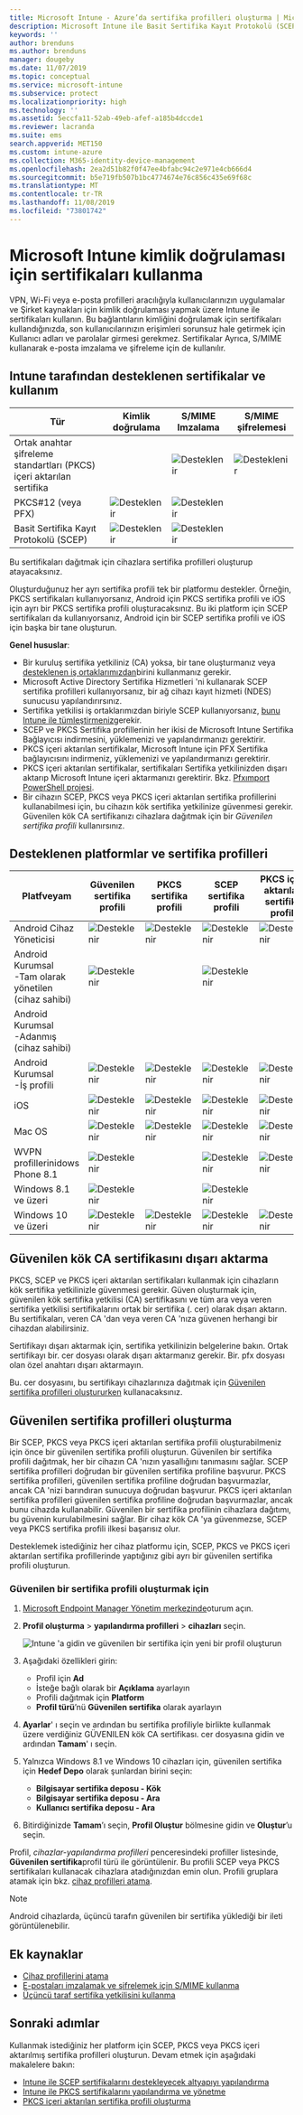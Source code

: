 ```yaml
---
title: Microsoft Intune - Azure’da sertifika profilleri oluşturma | Microsoft Docs
description: Microsoft Intune ile Basit Sertifika Kayıt Protokolü (SCEP) veya ortak anahtar şifreleme standartları (PKCS) sertifikaları ve sertifika profillerini kullanma hakkında bilgi edinin.
keywords: ''
author: brenduns
ms.author: brenduns
manager: dougeby
ms.date: 11/07/2019
ms.topic: conceptual
ms.service: microsoft-intune
ms.subservice: protect
ms.localizationpriority: high
ms.technology: ''
ms.assetid: 5eccfa11-52ab-49eb-afef-a185b4dccde1
ms.reviewer: lacranda
ms.suite: ems
search.appverid: MET150
ms.custom: intune-azure
ms.collection: M365-identity-device-management
ms.openlocfilehash: 2ea2d51b82f0f47ee4bfabc94c2e971e4cb666d4
ms.sourcegitcommit: b5e719fb507b1bc4774674e76c856c435e69f68c
ms.translationtype: MT
ms.contentlocale: tr-TR
ms.lasthandoff: 11/08/2019
ms.locfileid: "73801742"
---
```

# <a name="use-certificates-for-authentication-in-microsoft-intune"></a>Microsoft Intune kimlik doğrulaması için sertifikaları kullanma

VPN, Wi-Fi veya e-posta profilleri aracılığıyla kullanıcılarınızın uygulamalar ve Şirket kaynakları için kimlik doğrulaması yapmak üzere Intune ile sertifikaları kullanın. Bu bağlantıların kimliğini doğrulamak için sertifikaları kullandığınızda, son kullanıcılarınızın erişimleri sorunsuz hale getirmek için Kullanıcı adları ve parolalar girmesi gerekmez. Sertifikalar Ayrıca, S/MIME kullanarak e-posta imzalama ve şifreleme için de kullanılır.

## <a name="intune-supported-certificates-and-usage"></a>Intune tarafından desteklenen sertifikalar ve kullanım

| Tür              | Kimlik doğrulama | S/MIME Imzalama | S/MIME şifrelemesi  |
|--|--|--|--|
| Ortak anahtar şifreleme standartları (PKCS) içeri aktarılan sertifika |  | ![Desteklenir](./media/certificates-configure/green-check.png) | ![Desteklenir](./media/certificates-configure/green-check.png)|
| PKCS#12 (veya PFX)    | ![Desteklenir](./media/certificates-configure/green-check.png) | ![Desteklenir](./media/certificates-configure/green-check.png) |  |
| Basit Sertifika Kayıt Protokolü (SCEP)  | ![Desteklenir](./media/certificates-configure/green-check.png) | ![Desteklenir](./media/certificates-configure/green-check.png) | |

Bu sertifikaları dağıtmak için cihazlara sertifika profilleri oluşturup atayacaksınız.  

Oluşturduğunuz her ayrı sertifika profili tek bir platformu destekler. Örneğin, PKCS sertifikaları kullanıyorsanız, Android için PKCS sertifika profili ve iOS için ayrı bir PKCS sertifika profili oluşturacaksınız. Bu iki platform için SCEP sertifikaları da kullanıyorsanız, Android için bir SCEP sertifika profili ve iOS için başka bir tane oluşturun.

**Genel hususlar**:
- Bir kuruluş sertifika yetkiliniz (CA) yoksa, bir tane oluşturmanız veya [desteklenen iş ortaklarımızdan](certificate-authority-add-scep-overview.md#third-party-certification-authority-partners)birini kullanmanız gerekir.
- Microsoft Active Directory Sertifika Hizmetleri 'ni kullanarak SCEP sertifika profilleri kullanıyorsanız, bir ağ cihazı kayıt hizmeti (NDES) sunucusu yapılandırırsınız.
- Sertifika yetkilisi iş ortaklarımızdan biriyle SCEP kullanıyorsanız, [bunu Intune ile tümleştirmeniz](certificate-authority-add-scep-overview.md#set-up-third-party-ca-integration)gerekir.
- SCEP ve PKCS Sertifika profillerinin her ikisi de Microsoft Intune Sertifika Bağlayıcısı indirmesini, yüklemenizi ve yapılandırmanızı gerektirir.
- PKCS içeri aktarılan sertifikalar, Microsoft Intune için PFX Sertifika bağlayıcısını indirmeniz, yüklemenizi ve yapılandırmanızı gerektirir.
- PKCS içeri aktarılan sertifikalar, sertifikaları Sertifika yetkilinizden dışarı aktarıp Microsoft Intune içeri aktarmanızı gerektirir. Bkz. [Pfxımport PowerShell projesi](https://github.com/Microsoft/Intune-Resource-Access/tree/develop/src/PFXImportPowershell).
- Bir cihazın SCEP, PKCS veya PKCS içeri aktarılan sertifika profillerini kullanabilmesi için, bu cihazın kök sertifika yetkilinize güvenmesi gerekir. Güvenilen kök CA sertifikanızı cihazlara dağıtmak için bir *Güvenilen sertifika profili* kullanırsınız.

## <a name="supported-platforms-and-certificate-profiles"></a>Desteklenen platformlar ve sertifika profilleri

| Platfveyam              | Güvenilen sertifika profili | PKCS sertifika profili | SCEP sertifika profili | PKCS içeri aktarılan sertifika profili  |
|--|--|--|--|---|
| Android Cihaz Yöneticisi | ![Desteklenir](./media/certificates-configure/green-check.png) | ![Desteklenir](./media/certificates-configure/green-check.png) | ![Desteklenir](./media/certificates-configure/green-check.png)|  ![Desteklenir](./media/certificates-configure/green-check.png) |
| Android Kurumsal <br> -Tam olarak yönetilen (cihaz sahibi)   | ![Desteklenir](./media/certificates-configure/green-check.png) |   | ![Desteklenir](./media/certificates-configure/green-check.png) |   |
| Android Kurumsal <br> -Adanmış (cihaz sahibi)   |  |   |  |   |
| Android Kurumsal <br> -İş profili    | ![Desteklenir](./media/certificates-configure/green-check.png) | ![Desteklenir](./media/certificates-configure/green-check.png) | ![Desteklenir](./media/certificates-configure/green-check.png) | ![Desteklenir](./media/certificates-configure/green-check.png) |
| iOS                   | ![Desteklenir](./media/certificates-configure/green-check.png) | ![Desteklenir](./media/certificates-configure/green-check.png) | ![Desteklenir](./media/certificates-configure/green-check.png) | ![Desteklenir](./media/certificates-configure/green-check.png) |
| Mac OS                 | ![Desteklenir](./media/certificates-configure/green-check.png) |  ![Desteklenir](./media/certificates-configure/green-check.png) |![Desteklenir](./media/certificates-configure/green-check.png)|![Desteklenir](./media/certificates-configure/green-check.png)|
| WVPN profillerinidows Phone 8.1     |![Desteklenir](./media/certificates-configure/green-check.png)  |  | ![Desteklenir](./media/certificates-configure/green-check.png)| ![Desteklenir](./media/certificates-configure/green-check.png) |
| Windows 8.1 ve üzeri |![Desteklenir](./media/certificates-configure/green-check.png)  |  |![Desteklenir](./media/certificates-configure/green-check.png) |   |
| Windows 10 ve üzeri  | ![Desteklenir](./media/certificates-configure/green-check.png) | ![Desteklenir](./media/certificates-configure/green-check.png) | ![Desteklenir](./media/certificates-configure/green-check.png) | ![Desteklenir](./media/certificates-configure/green-check.png) |

## <a name="export-the-trusted-root-ca-certificate"></a>Güvenilen kök CA sertifikasını dışarı aktarma

PKCS, SCEP ve PKCS içeri aktarılan sertifikaları kullanmak için cihazların kök sertifika yetkilinizle güvenmesi gerekir. Güven oluşturmak için, güvenilen kök sertifika yetkilisi (CA) sertifikasını ve tüm ara veya veren sertifika yetkilisi sertifikalarını ortak bir sertifika (. cer) olarak dışarı aktarın. Bu sertifikaları, veren CA 'dan veya veren CA 'nıza güvenen herhangi bir cihazdan alabilirsiniz.

Sertifikayı dışarı aktarmak için, sertifika yetkilinizin belgelerine bakın. Ortak sertifikayı bir. cer dosyası olarak dışarı aktarmanız gerekir.  Bir. pfx dosyası olan özel anahtarı dışarı aktarmayın.

Bu. cer dosyasını, bu sertifikayı cihazlarınıza dağıtmak için [Güvenilen sertifika profilleri oluştururken](#create-trusted-certificate-profiles) kullanacaksınız.

## <a name="create-trusted-certificate-profiles"></a>Güvenilen sertifika profilleri oluşturma

Bir SCEP, PKCS veya PKCS içeri aktarılan sertifika profili oluşturabilmeniz için önce bir güvenilen sertifika profili oluşturun. Güvenilen bir sertifika profili dağıtmak, her bir cihazın CA 'nızın yasallığını tanımasını sağlar. SCEP sertifika profilleri doğrudan bir güvenilen sertifika profiline başvurur. PKCS sertifika profilleri, güvenilen sertifika profiline doğrudan başvurmazlar, ancak CA 'nizi barındıran sunucuya doğrudan başvurur. PKCS içeri aktarılan sertifika profilleri güvenilen sertifika profiline doğrudan başvurmazlar, ancak bunu cihazda kullanabilir. Güvenilen bir sertifika profilinin cihazlara dağıtımı, bu güvenin kurulabilmesini sağlar. Bir cihaz kök CA 'ya güvenmezse, SCEP veya PKCS sertifika profili ilkesi başarısız olur.  

Desteklemek istediğiniz her cihaz platformu için, SCEP, PKCS ve PKCS içeri aktarılan sertifika profillerinde yaptığınız gibi ayrı bir güvenilen sertifika profili oluşturun.  


### <a name="to-create-a-trusted-certificate-profile"></a>Güvenilen bir sertifika profili oluşturmak için  

1. [Microsoft Endpoint Manager Yönetim merkezinde](https://go.microsoft.com/fwlink/?linkid=2109431)oturum açın.

2. **Profil oluşturma** > **yapılandırma profilleri** > **cihazları** seçin.

   ![Intune 'a gidin ve güvenilen bir sertifika için yeni bir profil oluşturun](./media/certficates-pfx-configure/certificates-pfx-configure-profile-new.png)

3. Aşağıdaki özellikleri girin:

   - Profil için **Ad**
   - İsteğe bağlı olarak bir **Açıklama** ayarlayın
   - Profili dağıtmak için **Platform**
   - **Profil türü**’nü **Güvenilen sertifika** olarak ayarlayın

4. **Ayarlar**' ı seçin ve ardından bu sertifika profiliyle birlikte kullanmak üzere verdiğiniz GÜVENILEN kök CA sertifikası. cer dosyasına gidin ve ardından **Tamam**' ı seçin.

5. Yalnızca Windows 8.1 ve Windows 10 cihazları için, güvenilen sertifika için **Hedef Depo** olarak şunlardan birini seçin:  
   - **Bilgisayar sertifika deposu - Kök**
   - **Bilgisayar sertifika deposu - Ara**
   - **Kullanıcı sertifika deposu - Ara**

6. Bitirdiğinizde **Tamam**’ı seçin, **Profil Oluştur** bölmesine gidin ve **Oluştur**’u seçin.

Profil, *cihazlar-yapılandırma profilleri* penceresindeki profiller listesinde, **Güvenilen sertifika**profil türü ile görüntülenir.  Bu profili SCEP veya PKCS sertifikaları kullanacak cihazlara atadığınızdan emin olun. Profili gruplara atamak için bkz. [cihaz profilleri atama](../configuration/device-profile-assign.md).

> [!NOTE]  
> Android cihazlarda, üçüncü tarafın güvenilen bir sertifika yüklediği bir ileti görüntülenebilir.  

## <a name="additional-resources"></a>Ek kaynaklar

- [Cihaz profillerini atama](../configuration/device-profile-assign.md)  
- [E-postaları imzalamak ve şifrelemek için S/MIME kullanma](certificates-s-mime-encryption-sign.md)  
- [Üçüncü taraf sertifika yetkilisini kullanma](certificate-authority-add-scep-overview.md)  

## <a name="next-steps"></a>Sonraki adımlar

Kullanmak istediğiniz her platform için SCEP, PKCS veya PKCS içeri aktarılmış sertifika profilleri oluşturun. Devam etmek için aşağıdaki makalelere bakın:  
- [Intune ile SCEP sertifikalarını destekleyecek altyapıyı yapılandırma](certificates-scep-configure.md)  
- [Intune ile PKCS sertifikalarını yapılandırma ve yönetme](certficates-pfx-configure.md)  
- [PKCS içeri aktarılan sertifika profili oluşturma](certificates-imported-pfx-configure.md#create-a-pkcs-imported-certificate-profile)  
